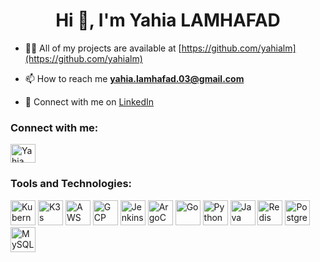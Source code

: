 <h1 align="center">Hi 👋, I'm Yahia LAMHAFAD</h1>

- 👨‍💻 All of my projects are available at [https://github.com/yahialm](https://github.com/yahialm)

- 📫 How to reach me **yahia.lamhafad.03@gmail.com**

- 🔗 Connect with me on [LinkedIn](https://www.linkedin.com/in/lamhafad-yahia-32b6b8235)

<h3 align="left">Connect with me:</h3>
<p align="left">
  <a href="https://www.linkedin.com/in/lamhafad-yahia-32b6b8235" target="blank">
    <img align="center" src="https://cdn.jsdelivr.net/npm/simple-icons@v3/icons/linkedin.svg" alt="Yahia Lamhafad LinkedIn" height="30" width="40" />
  </a>
</p>

<h3 align="left">Tools and Technologies:</h3>
<p align="left">
  <img src="https://cdn.jsdelivr.net/npm/simple-icons@v3/icons/kubernetes.svg" alt="Kubernetes" height="40" width="40"/>
  <img src="https://cdn.jsdelivr.net/npm/simple-icons@v3/icons/rancher.svg" alt="K3s" height="40" width="40"/>
  <img src="https://cdn.jsdelivr.net/npm/simple-icons@v3/icons/amazonaws.svg" alt="AWS" height="40" width="40"/>
  <img src="https://cdn.jsdelivr.net/npm/simple-icons@v3/icons/googlecloud.svg" alt="GCP" height="40" width="40"/>
  <img src="https://cdn.jsdelivr.net/npm/simple-icons@v3/icons/jenkins.svg" alt="Jenkins" height="40" width="40"/>
  <img src="https://cdn.jsdelivr.net/npm/simple-icons@v3/icons/argocd.svg" alt="ArgoCD" height="40" width="40"/>
  <img src="https://cdn.jsdelivr.net/npm/simple-icons@v3/icons/go.svg" alt="Go" height="40" width="40"/>
  <img src="https://cdn.jsdelivr.net/npm/simple-icons@v3/icons/python.svg" alt="Python" height="40" width="40"/>
  <img src="https://cdn.jsdelivr.net/npm/simple-icons@v3/icons/java.svg" alt="Java" height="40" width="40"/>
  <img src="https://cdn.jsdelivr.net/npm/simple-icons@v3/icons/redis.svg" alt="Redis" height="40" width="40"/>
  <img src="https://cdn.jsdelivr.net/npm/simple-icons@v3/icons/postgresql.svg" alt="PostgreSQL" height="40" width="40"/>
  <img src="https://cdn.jsdelivr.net/npm/simple-icons@v3/icons/mysql.svg" alt="MySQL" height="40" width="40"/>
</p>
